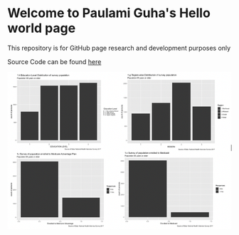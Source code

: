 # Welcome to Paulami Guha's Hello world page
This repository is for GitHub page research and development purposes only

Source Code can be found [here](https://github.com/paulamiguha/hello-world/tree/main/code)

![**Exploratory Data Analysis**](https://github.com/paulamiguha/hello-world/blob/main/images/NHIS_EDA.png)  

